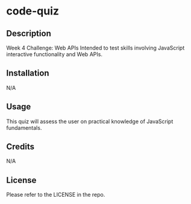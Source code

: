 # code-quiz

<!-- Insert published url -->

<!-- Insert screenshot -->

## Description
Week 4 Challenge: Web APIs
Intended to test skills involving JavaScript interactive functionality and Web APIs.

## Installation

N/A

## Usage

This quiz will assess the user on practical knowledge of JavaScript fundamentals.

## Credits

N/A

## License

Please refer to the LICENSE in the repo.